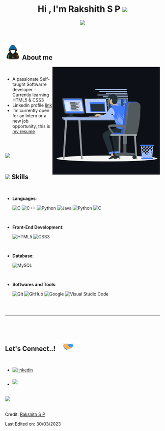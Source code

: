 
<h1 align="center"><b>Hi , I'm Rakshith S P </b><img src="https://media.giphy.com/media/hvRJCLFzcasrR4ia7z/giphy.gif" width="35"></h1>

<p align="center">
  <a href="https://github.com/DenverCoder1/readme-typing-svg"><img src="https://readme-typing-svg.herokuapp.com?font=Time+New+Roman&color=cyan&size=25&center=true&vCenter=true&width=600&height=100&lines=Hello...++;Self-taught+Software+Developer;Newbie+at+coding;Active+Learner;Always+Love+to+learn+new+stuffs.."></a>
</p>


<br>



	
## <picture><img src = "https://github.com/Rakshith-SP/Rakshith-SP/blob/main/main/assets/images/programmer.gif" width = 50px></picture> **About me**

<picture> <img align="right" src="https://github.com/Rakshith-SP/Rakshith-SP/blob/main/main/assets/images/animation_right.gif" width = 350px></picture>

<br>

- A passionate Self-taught Softwarre developer - Currently learning HTML5 & CSS3
- LinkedIn profile [link](https://www.linkedin.com/in/rakshith-sp-30a628159/)
- I’m currently open for an Intern or a new job opportunity, this is [my resume](https://drive.google.com/file/d/1pF_4SERN2vwm3DYBvGAeLOdV8lq5X1gp/view)

<br><br>

<img src="https://user-images.githubusercontent.com/73097560/115834477-dbab4500-a447-11eb-908a-139a6edaec5c.gif"><br><br>

## <img src="https://media2.giphy.com/media/QssGEmpkyEOhBCb7e1/giphy.gif?cid=ecf05e47a0n3gi1bfqntqmob8g9aid1oyj2wr3ds3mg700bl&rid=giphy.gif" width ="25"><b> Skills</b>
<br>

<p align="center">

- **Languages**:
    
    ![C](https://img.shields.io/badge/C%20-%232370ED.svg?style=for-the-badge&logo=c&logoColor=white)
    ![C++](https://img.shields.io/badge/C++%20-%2300599C.svg?style=for-the-badge&logo=c%2B%2B&logoColor=white)
    ![Python](https://img.shields.io/badge/Python%20-%2314354C.svg?style=for-the-badge&logo=python&logoColor=white)
    ![Java](https://img.shields.io/badge/Java-ED8B00?style=for-the-badge&logo=openjdk&logoColor=white)
    ![Python](https://img.shields.io/badge/Python%20-%2314354C.svg?style=for-the-badge&logo=python&logoColor=white)
    ![C](https://img.shields.io/badge/C%20-%232370ED.svg?style=for-the-badge&logo=c&logoColor=white)

<br>   
    
- **Front-End Development**:

   ![HTML5](https://img.shields.io/badge/HTML5%20-%23E34F26.svg?style=for-the-badge&logo=html5&logoColor=white)
   ![CSS3](https://img.shields.io/badge/CSS%20-%231572B6.svg?style=for-the-badge&logo=css3&logoColor=white)

<br>

- **Database**:

    ![MySQL](https://img.shields.io/badge/MySQL-005C84?style=for-the-badge&logo=mysql&logoColor=white)

<br>

- **Softwares and Tools**:

    ![Git](https://img.shields.io/badge/git-%23F05033.svg?style=for-the-badge&logo=git&logoColor=white)
    ![GitHub](https://img.shields.io/badge/github-%23121011.svg?style=for-the-badge&logo=github&logoColor=white)
    ![Google](https://img.shields.io/badge/google-%234285F4.svg?style=for-the-badge&logo=google&logoColor=white)
    ![Visual Studio Code](https://img.shields.io/badge/Visual%20Studio%20Code-0078d7.svg?style=for-the-badge&logo=visual-studio-code&logoColor=white)


</p>

<br>
<br>


-----

<br>
<br>

## <b> Let's Connect..!</b><img src="https://github.com/Rakshith-SP/Rakshith-SP/blob/main/main/assets/images/handshake.gif" width ="80">
<br>
<div align='left'>

<ul>

<li>
<a href="https://www.linkedin.com/in/rakshith-sp-30a628159/" target="_blank">
<img src="https://img.shields.io/badge/linkedin:  Rakshith S P-%2300acee.svg?color=405DE6&style=for-the-badge&logo=linkedin&logoColor=white" alt=linkedin style="margin-bottom: 5px;"/>
</a>
</li>

<br>

<li>
<a href="mailto:rakshithsp80@gmail.com" target="_blank">
<img src="https://img.shields.io/badge/gmail:  Rakshith S P-%23EA4335.svg?style=for-the-badge&logo=gmail&logoColor=white" t=mail style="margin-bottom: 5px;" />
</a>
</li>
	
</ul>
</div>

<br>
<img src="https://user-images.githubusercontent.com/73097560/115834477-dbab4500-a447-11eb-908a-139a6edaec5c.gif">
<br>
<br>

Credit: [Rakshith S P](https://github.com/Rakshith-SP)

Last Edited on: 30/03/2023

